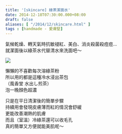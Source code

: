 ```yaml
---
title: '[skincare] 綠茶潔面水'
date: 2014-12-18T07:30:00.000+08:00
draft: false
aliases: [ "/2014/12/skincare.html" ]
tags : [handmade - 愛膚堅]
---
```


氣候乾燥、轉天氣時抗敏褪紅、美白、消炎殺菌殺痘痘...  
就潔面後以綠茶水代替清水來洗面吧～  

![](/images/greenteawater.jpg)

懶懶的不喜歡每次溶綠茶粉  
所以用的都是這種冷水浸出茶包  
（風香堂 水出し煎茶）  
泡一晚顏色超濃  
  
只是在平日清潔後的簡單步驟  
持續用會發現皮膚薄而紅的情況會舒緩  
更能改善潮熱的肌膚  
而且（室溫）冷綠茶還可以收毛孔  
真的簡單又方便就能美肌呢～
